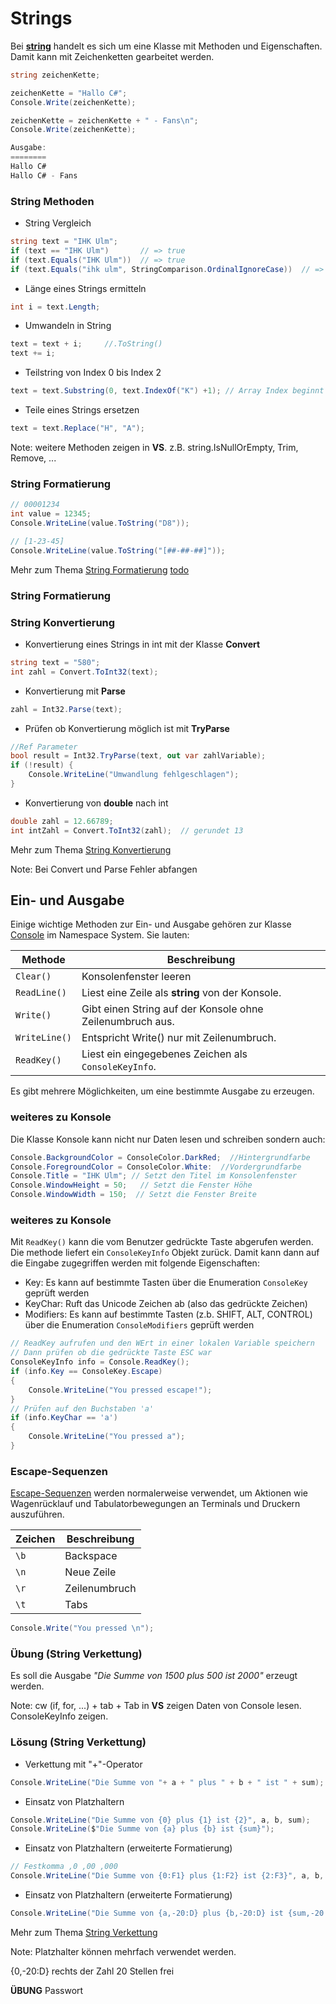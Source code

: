 # Strings

Bei [**string**](https://docs.microsoft.com/de-de/dotnet/csharp/language-reference/keywords/string) handelt es sich um eine Klasse mit Methoden und Eigenschaften. Damit kann mit Zeichenketten gearbeitet werden.

```csharp
string zeichenKette;

zeichenKette = "Hallo C#";
Console.Write(zeichenKette);

zeichenKette = zeichenKette + " - Fans\n";
Console.Write(zeichenKette);

Ausgabe:
========
Hallo C#
Hallo C# - Fans
```


<!-- .slide: class="left" -->
### String Methoden

* String Vergleich

```csharp
string text = "IHK Ulm";
if (text == "IHK Ulm")       // => true
if (text.Equals("IHK Ulm"))  // => true
if (text.Equals("ihk ulm", StringComparison.OrdinalIgnoreCase))  // => true
```

* Länge eines Strings ermitteln

```csharp
int i = text.Length;
```

* Umwandeln in String

```csharp
text = text + i;     //.ToString()
text += i;
```

* Teilstring von Index 0 bis Index 2

```csharp
text = text.Substring(0, text.IndexOf("K") +1); // Array Index beginnt bei 0
```

* Teile eines Strings ersetzen

```csharp
text = text.Replace("H", "A");
 ```

Note: weitere Methoden zeigen in **VS**. z.B. string.IsNullOrEmpty, Trim, Remove, ...


<!-- .slide: class="left" -->
### String Formatierung

```csharp
// 00001234
int value = 12345;
Console.WriteLine(value.ToString("D8"));

// [1-23-45]
Console.WriteLine(value.ToString("[##-##-##]"));
 ```

Mehr zum Thema [String Formatierung](https://docs.microsoft.com/de-de/dotnet/standard/base-types/formatting-types)
[todo](http://www.ne555.at/2014/index.php/pc-programmierung/einfuehrung-c/274-strings-formatieren-mit-c.html)

<!-- .slide: class="left" -->
### String Formatierung



<!-- .slide: class="left" -->
### String Konvertierung

* Konvertierung eines Strings in int mit der Klasse **Convert**

```csharp
string text = "580";
int zahl = Convert.ToInt32(text);
```

* Konvertierung mit **Parse**

```csharp
zahl = Int32.Parse(text);
```

* Prüfen ob Konvertierung möglich ist mit **TryParse**

```csharp
//Ref Parameter
bool result = Int32.TryParse(text, out var zahlVariable);  
if (!result) {
    Console.WriteLine("Umwandlung fehlgeschlagen");
}
```

* Konvertierung von **double** nach int

```csharp
double zahl = 12.66789;
int intZahl = Convert.ToInt32(zahl);  // gerundet 13
```

Mehr zum Thema [String Konvertierung](https://docs.microsoft.com/de-de/dotnet/csharp/programming-guide/types/how-to-convert-a-string-to-a-number)

Note: Bei Convert und Parse Fehler abfangen


<!-- .slide: class="left" -->
## Ein- und Ausgabe

Einige wichtige Methoden zur Ein- und Ausgabe gehören zur Klasse [Console](https://docs.microsoft.com/de-de/dotnet/api/system.console?view=netframework-4.7.2) im
Namespace System. Sie lauten:

| Methode      | Beschreibung
| -------------|-------------|
| `Clear()`     | Konsolenfenster leeren
| `ReadLine()` | Liest eine Zeile als **string** von der Konsole.
| `Write()`    | Gibt einen String auf der Konsole ohne Zeilenumbruch aus.
| `WriteLine()`| Entspricht Write() nur mit Zeilenumbruch.
| `ReadKey()`  | Liest ein eingegebenes Zeichen als `ConsoleKeyInfo`.

Es gibt mehrere Möglichkeiten, um eine bestimmte Ausgabe zu erzeugen.


<!-- .slide: class="left" -->
### weiteres zu Konsole

Die Klasse Konsole kann nicht nur Daten lesen und schreiben sondern auch:

```csharp
Console.BackgroundColor = ConsoleColor.DarkRed;  //Hintergrundfarbe
Console.ForegroundColor = ConsoleColor.White:  //Vordergrundfarbe
Console.Title = "IHK Ulm"; // Setzt den Titel im Konsolenfenster
Console.WindowHeight = 50;   // Setzt die Fenster Höhe
Console.WindowWidth = 150;  // Setzt die Fenster Breite
```


<!-- .slide: class="left" -->
### weiteres zu Konsole

Mit ```ReadKey()``` kann die vom Benutzer gedrückte Taste abgerufen werden. Die methode liefert ein ```ConsoleKeyInfo``` Objekt zurück. Damit kann dann auf die Eingabe zugegriffen werden mit folgende Eigenschaften:

* Key: Es kann auf bestimmte Tasten über die Enumeration ```ConsoleKey``` geprüft werden
* KeyChar: Ruft das Unicode Zeichen ab (also das gedrückte Zeichen)
* Modifiers: Es kann auf bestimmte Tasten (z.b. SHIFT, ALT, CONTROL) über die Enumeration ```ConsoleModifiers``` geprüft werden

```csharp
// ReadKey aufrufen und den WErt in einer lokalen Variable speichern
// Dann prüfen ob die gedrückte Taste ESC war
ConsoleKeyInfo info = Console.ReadKey();
if (info.Key == ConsoleKey.Escape)
{
    Console.WriteLine("You pressed escape!");
}
// Prüfen auf den Buchstaben 'a'
if (info.KeyChar == 'a')
{
    Console.WriteLine("You pressed a");
}

```


<!-- .slide: class="left" -->
### Escape-Sequenzen

[Escape-Sequenzen](https://docs.microsoft.com/en-us/cpp/c-language/escape-sequences?view=vs-2019) werden normalerweise verwendet, um Aktionen wie Wagenrücklauf und Tabulatorbewegungen an Terminals und Druckern auszuführen.

| Zeichen      | Beschreibung
| -------------|-------------|
| `\b`         | Backspace
| `\n`         | Neue Zeile
| `\r`         | Zeilenumbruch
| `\t`         | Tabs

```csharp
Console.Write("You pressed \n");
```


<!-- .slide: class="left" -->
### Übung (String Verkettung)

Es soll die Ausgabe *"Die Summe von 1500 plus 500 ist 2000"* erzeugt werden.

Note: cw (if, for, ...) + tab + Tab in **VS** zeigen Daten von Console lesen. ConsoleKeyInfo zeigen.


<!-- .slide: class="left" -->
### Lösung (String Verkettung)

* Verkettung mit "+"-Operator

```csharp
Console.WriteLine("Die Summe von "+ a + " plus " + b + " ist " + sum);
```

* Einsatz von Platzhaltern

```csharp
Console.WriteLine("Die Summe von {0} plus {1} ist {2}", a, b, sum);
Console.WriteLine($"Die Summe von {a} plus {b} ist {sum}");
```

* Einsatz von Platzhaltern (erweiterte Formatierung)

```csharp
// Festkomma ,0 ,00 ,000
Console.WriteLine("Die Summe von {0:F1} plus {1:F2} ist {2:F3}", a, b, sum);
```

* Einsatz von Platzhaltern (erweiterte Formatierung)

```csharp
Console.WriteLine("Die Summe von {a,-20:D} plus {b,-20:D} ist {sum,-20:D}");
```

Mehr zum Thema [String Verkettung](https://docs.microsoft.com/de-de/dotnet/csharp/how-to/concatenate-multiple-strings)

Note: Platzhalter können mehrfach verwendet werden.

{0,-20:D}  rechts der Zahl 20 Stellen frei

**ÜBUNG** Passwort